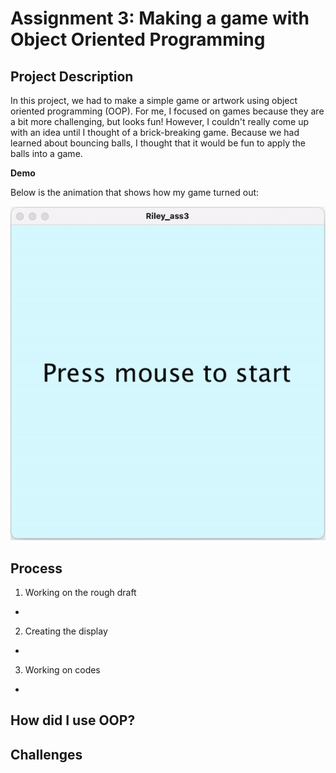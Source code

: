 # Assignment 3: Making a game with Object Oriented Programming 

## Project Description
In this project, we had to make a simple game or artwork using object oriented programming (OOP). For me, I focused on games because they are a bit more challenging, but looks fun! However, I couldn't really come up with an idea until I thought of a brick-breaking game. Because we had learned about bouncing balls, I thought that it would be fun to apply the balls into a game.

**Demo**

Below is the animation that shows how my game turned out:

![](images/gameDemo.gif)

## Process
1) Working on the rough draft
- 
2) Creating the display
- 
3) Working on codes
- 

## How did I use OOP?


## Challenges

